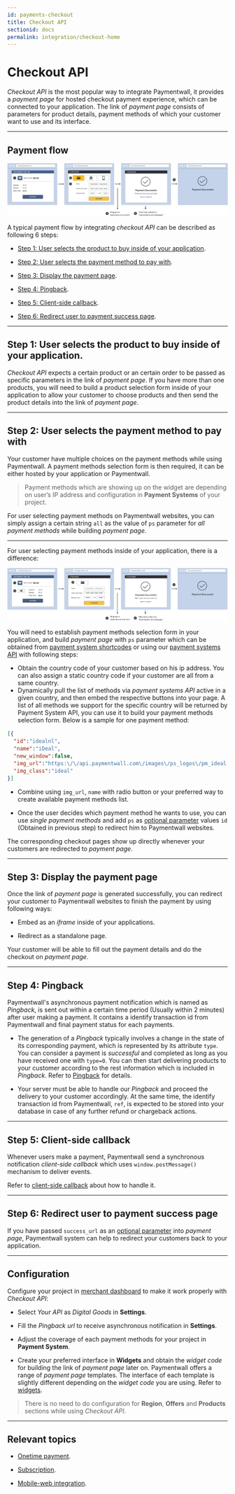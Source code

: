 ```yaml
---
id: payments-checkout
title: Checkout API
sectionid: docs
permalink: integration/checkout-home
---
```


# Checkout API

*Checkout API* is the most popular way to integrate Paymentwall, it provides a *payment page* for hosted checkout payment experience, which can be connected to your application. The link of *payment page* consists of parameters for product details, payment methods of which your customer want to use and its interface. 

***

## Payment flow

<div class="docs-img">
    <img src="/textures/pic/integration/checkout/checkout_multi.png"/>
</div>

A typical payment flow by integrating *checkout API* can be described as following 6 steps:

* [Step 1: User selects the product to buy inside of your application](#step-1-user-selects-the-product-to-buy-inside-of-your-applicationwebsite).

* [Step 2: User selects the payment method to pay with](#step-2-user-selects-the-payment-method-to-pay-with).

* [Step 3: Display the payment page](#step-3-display-the-payment-link).

* [Step 4: Pingback](#step-4-pingback).

* [Step 5: Client-side callback](#step-5-client-side-callback).

* [Step 6: Redirect user to payment success page](#step-6-redirect-user-to-payment-success-page).

***

## Step 1: User selects the product to buy inside of your application. 

*Checkout API* expects a certain product or an certain order to be passed as specific parameters in the link of *payment page*. If you have more than one products, you will need to build a product selection form inside of your application to allow your customer to choose products and then send the product details into the link of *payment page*.

***

## Step 2: User selects the payment method to pay with

Your customer have multiple choices on the payment methods while using Paymentwall. A payment methods selection form is then required, it can be either hosted by your application or Paymentwall.

> Payment methods which are showing up on the widget are depending on user’s IP address and configuration in **Payment Systems** of your project.

For user selecting payment methods on Paymentwall websites, you can simply assign a certain string ```all``` as the value of ```ps``` parameter for *all payment methods* while building *payment page*.

***

For user selecting payment methods inside of your application, there is a difference:

<div class="docs-img">
    <img src="/textures/pic/integration/checkout/checkout_uni.png"/>
</div>

You will need to establish payment methods selection form in your application, and build *payment page* with ```ps``` parameter which can be obtained from [payment system shortcodes](/reference/ps) or using our [payment systems API](/apis#section-tools-payment-systems) with following steps:

* Obtain the country code of your customer based on his ip address. You can also assign a static country code if your customer are all from a same country.
* Dynamically pull the list of methods via *payment systems API* active in a given country, and then embed the respective buttons into your page. A list of all methods we support for the specific country will be returned by Payment System API, you can use it to build your payment methods selection form. Below is a sample for one payment method:

```json
[{
  "id":"idealnl",
  "name":"iDeal",
  "new_window":false,
  "img_url":"https:\/\/api.paymentwall.com\/images\/ps_logos\/pm_ideal.png",
  "img_class":"ideal"
}]
```

* Combine using  ```img_url```, ```name``` with radio button or your preferred way to create available payment methods list.

* Once the user decides which payment method he wants to use, you can use *single payment methods* and add ```ps``` as [optional parameter](/apis#section-paylet-optional-parameter) values ```id``` (Obtained in previous step) to redirect him to Paymentwall websites.

The corresponding checkout pages show up directly whenever your customers are redirected to *payment page*.

***

## Step 3: Display the payment page

Once the link of *payment page* is generated successfully, you can redirect your customer to Paymentwall websites to finish the payment by using following ways:

* Embed as an *iframe* inside of your applications.

* Redirect as a standalone page.

Your customer will be able to fill out the payment details and do the checkout on *payment page*.

***

## Step 4: Pingback

Paymentwall's asynchronous payment notification which is named as *Pingback*, is sent out within a certain time period (Usually within 2 minutes) after user making a payment. It contains a identify transaction id from Paymentwall and final payment status for each payments. 

* The generation of a *Pingback* typically involves a change in the state of its corresponding payment, which is represented by its attribute ```type```. You can consider a payment is *successful* and completed as long as you have received one with ```type=0```. You can then start delivering products to your customer according to the rest information which is included in *Pingback*. 
Refer to [Pingback](/reference/pingback-home) for details.

* Your server must be able to handle our *Pingback* and proceed the delivery to your customer accordingly. At the same time, the identify transaction id from Paymentwall, ```ref```, is expected to be stored into your database in case of any further refund or chargeback actions. 

***
 
## Step 5: Client-side callback

Whenever users make a payment, Paymentwall send a synchronous notification *client-side callback* which uses ```window.postMessage()``` mechanism to deliver events. 

Refer to [client-side callback](/reference/client-side-callback) about how to handle it.

***

## Step 6: Redirect user to payment success page

If you have passed ```success_url``` as an [optional parameter](/apis#section-checkout-optional_parameter) into *payment page*, Paymentwall system can help to redirect your customers back to your application.

***

## Configuration

Configure your project in [merchant dashboard](https://api.paymentwall.com/developers/applications) to make it work properly with *Checkout API*:

* Select *Your API*  as *Digital Goods* in **Settings**.

* Fill the *Pingback url* to receive asynchronous notification in **Settings**.

* Adjust the coverage of each payment methods for your project in **Payment System**.

* Create your preferred interface in **Widgets** and obtain the *widget code* for building the link of *payment page* later on. Paymentwall offers a range of *payment page* templates. The interface of each template is slightly different depending on the *widget code* you are using. Refer to [widgets](/reference/widgets).

> There is no need to do configuration for **Region**, **Offers** and **Products** sections while using *Checkout API*.

***

## Relevant topics

* [Onetime payment](/integration/checkout/onetime).

* [Subscription](/integration/checkout/subscription).

* [Mobile-web integration](/reference/mobile_web).
